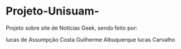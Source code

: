 # Projeto-Unisuam-
Projeto sobre site de Notícias Geek, sendo feito por:

lucas de Assumpção Costa 
Guilherme Albuquerque 
lucas Carvalho 

